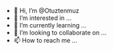 - 👋 Hi, I’m @Otuztenmuz
- 👀 I’m interested in ...
- 🌱 I’m currently learning ...
- 💞️ I’m looking to collaborate on ...
- 📫 How to reach me ...

<!---
Otuztenmuz/Otuztenmuz is a ✨ special ✨ repository because its `README.md` (this file) appears on your GitHub profile.
You can click the Preview link to take a look at your changes.
--->
